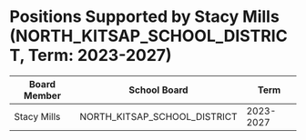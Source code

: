 # Positions Supported by Stacy Mills (NORTH_KITSAP_SCHOOL_DISTRICT, Term: 2023-2027)

| Board Member | School Board | Term |
|--------------|--------------|------|
| Stacy Mills | NORTH_KITSAP_SCHOOL_DISTRICT | 2023-2027 |

